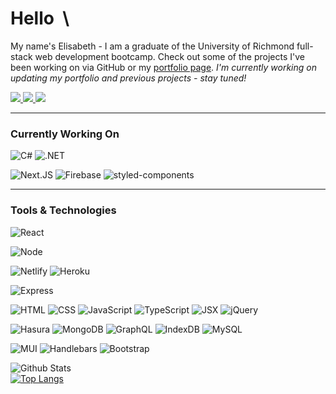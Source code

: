 # Hello&nbsp;&nbsp;\ 

My name's Elisabeth - I am a graduate of the University of Richmond full-stack web development bootcamp. Check out some of the projects I've been working on via GitHub or my [portfolio page](https://eaclumpkens.netlify.app/). <em>I'm currently working on updating my portfolio and previous projects - stay tuned!</em>

<a href="mailto:eaclumpkens@gmail.com">
  <img src="https://img.shields.io/badge/Gmail-EA4538?style=for-the-badge&logo=gmail&logoColor=white" />
 </a>
<a href="https://www.linkedin.com/in/eaclumpkens">
  <img src="https://img.shields.io/badge/LinkedIn-0B66C3?style=for-the-badge&logo=linkedin&logoColor=white" />
 </a>
<a href/>
<a href="https://eaclumpkens.netlify.app/">
  <img src="https://img.shields.io/badge/Portfolio-90BE6D?style=for-the-badge&logo=netlify&logoColor=white" />
 </a>
<a href/>

----
<a name="learning"></a>

### Currently Working On

![C#](https://img.shields.io/static/v1?label=code&message=CSharp&color=c77dff&logo=csharp)
![.NET](https://img.shields.io/static/v1?label=framework&message=.Net&color=c77dff&logo=.net)

![Next.JS](https://img.shields.io/static/v1?label=framework&message=Next.JS&color=c77dff&logo=next.js)
![Firebase](https://img.shields.io/static/v1?label=platform&message=Firebase&color=c77dff&logo=firebase)
![styled-components](https://img.shields.io/static/v1?label=library&message=Styled-Components&color=c77dff&logo=styled-components)

----

<a name="tech-lang"></a>

### Tools & Technologies 
![React](https://img.shields.io/static/v1?label=stack&message=React&color=ce7e00&logo=react)

![Node](https://img.shields.io/static/v1?label=stack&message=Node.JS&color=ce7e00&logo=node.js)

![Netlify](https://img.shields.io/static/v1?label=stack&message=Netlify&color=ce7e00&logo=netlify)
![Heroku](https://img.shields.io/static/v1?label=stack&message=Heroku&color=4cba5a&logo=heroku)

![Express](https://img.shields.io/static/v1?label=stack&message=Express&color=4cba5a&logo=express)

![HTML](https://img.shields.io/static/v1?label=code&message=HTML&color=4cba5a&logo=html5)
![CSS](https://img.shields.io/static/v1?label=code&message=CSS&color=4cba5a&logo=css3)
![JavaScript](https://img.shields.io/static/v1?label=code&message=Javascript&color=ce7e00&logo=javascript)
![TypeScript](https://img.shields.io/static/v1?label=code&message=TypeScript&color=ce7e00&logo=typescript)
![JSX](https://img.shields.io/static/v1?label=code&message=JSX&color=4cba5a&logo=javascript)
![jQuery](https://img.shields.io/static/v1?label=code&message=jQuery&color=4cba5a&logo=jquery)

![Hasura](https://img.shields.io/static/v1?label=engine&message=Hasura&color=ce7e00&logo=hasura)
![MongoDB](https://img.shields.io/static/v1?label=database&message=MongoDB&color=4cba5a&logo=mongodb)
![GraphQL](https://img.shields.io/static/v1?label=database&message=GraphQL&color=ce7e00&logo=GraphQL)
![IndexDB](https://img.shields.io/static/v1?label=database&message=IndexDB&color=4cba5a&logo=indexdb)
![MySQL](https://img.shields.io/static/v1?label=database&message=mySQL&color=4cba5a&logo=mysql)

![MUI](https://img.shields.io/static/v1?label=library&message=MUI&color=4cba5a&logo=MUI)
![Handlebars](https://img.shields.io/static/v1?label=library&message=Handlebars&color=4cba5a&logo=handlebars)
![Bootstrap](https://img.shields.io/static/v1?label=library&message=Bootstrap&color=4cba5a&logo=bootstrap)

<a name="git-stats"></a>

![Github Stats](https://github-readme-stats.vercel.app/api?username=eaclumpkens&show_icons=true&theme=merko&custom_title=Git&nbsp;Stats)<br>
[![Top Langs](https://github-readme-stats.vercel.app/api/top-langs/?username=eaclumpkens&card_width=495&layout=compact&theme=merko&langs_count=10&custom_title=Language&nbsp;Stats)](https://github.com/anuraghazra/github-readme-stats)

<!-- ![Profile Views](https://komarev.com/ghpvc/?username=eaclumpkens&color=yellow&style=flat&label=views) -->
